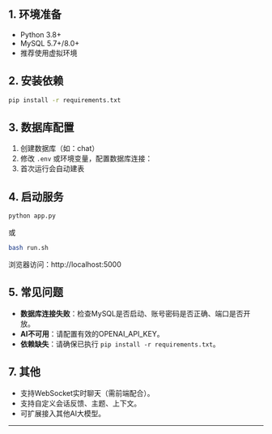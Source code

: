 ## 1. 环境准备

- Python 3.8+
- MySQL 5.7+/8.0+
- 推荐使用虚拟环境

## 2. 安装依赖

```bash
pip install -r requirements.txt
```

## 3. 数据库配置

1. 创建数据库（如：chat）
2. 修改 `.env` 或环境变量，配置数据库连接：
3. 首次运行会自动建表
## 4. 启动服务
```bash
python app.py
```
或
```bash
bash run.sh
```
浏览器访问：http://localhost:5000

## 5. 常见问题

- **数据库连接失败**：检查MySQL是否启动、账号密码是否正确、端口是否开放。
- **AI不可用**：请配置有效的OPENAI_API_KEY。
- **依赖缺失**：请确保已执行 `pip install -r requirements.txt`。

## 7. 其他

- 支持WebSocket实时聊天（需前端配合）。
- 支持自定义会话反馈、主题、上下文。
- 可扩展接入其他AI大模型。

---
